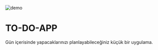 ![demo](https://user-images.githubusercontent.com/104601984/182047155-219f29f9-8f24-4ca5-b8ac-fd66296798f8.jpg)
# TO-DO-APP
Gün içerisinde yapacaklarınızı planlayabileceğiniz küçük bir uygulama.

